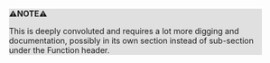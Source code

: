 <div style="margin:2em; background-color: #e0e0e0;">

<strong>⚠️NOTE️️️⚠️</strong>

This is deeply convoluted and requires a lot more digging and documentation, possibly in its own section instead of sub-section under the Function header.
</div>

